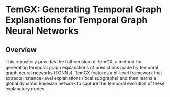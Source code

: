 # TemGX: Generating Temporal Graph Explanations for Temporal Graph Neural Networks
## Overview

This repository provides the full-verision of TemGX, a method for generating temporal graph explanations of predictions made by temporal graph neural networks (TGNNs). TemGX features a bi-level framework that extracts instance-level explanations (local subgraphs) and then learns a global dynamic Bayesian network to capture the temporal evolution of these explanatory nodes.


